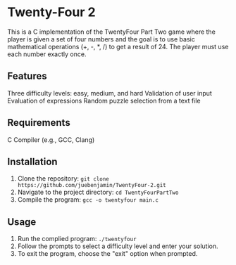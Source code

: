 # Twenty-Four 2
This is a C implementation of the TwentyFour Part Two game where the player is given a set of four numbers and the goal is to use basic mathematical operations (+, -, *, /) to get a result of 24. The player must use each number exactly once.

## Features
Three difficulty levels: easy, medium, and hard
Validation of user input
Evaluation of expressions
Random puzzle selection from a text file

## Requirements
C Compiler (e.g., GCC, Clang)

## Installation
1. Clone the repository:
```git clone https://github.com/juebenjamin/TwentyFour-2.git```
2. Navigate to the project directory:
```cd TwentyFourPartTwo```
3. Compile the program:
```gcc -o twentyfour main.c```

## Usage
1. Run the complied program:
```./twentyfour```
2. Follow the prompts to select a difficulty level and enter your solution.
3. To exit the program, choose the "exit" option when prompted.
